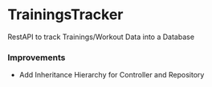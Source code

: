# TrainingsTracker
RestAPI to track Trainings/Workout Data into a Database

### Improvements
- Add Inheritance Hierarchy for Controller and Repository
